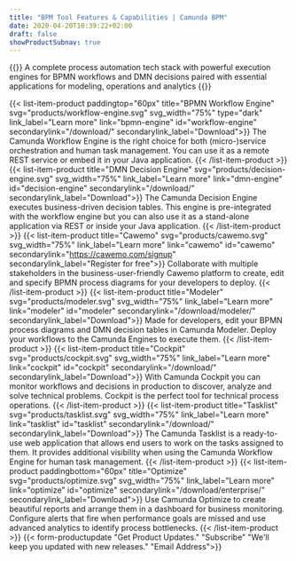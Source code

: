 ```yaml
---
title: "BPM Tool Features & Capabilities | Camunda BPM"
date: 2020-04-20T10:39:22+02:00
draft: false
showProductSubnav: true
---
```


{{<highlight-visual title="Camunda BPM" svgid="Camunda_Stack" svg="products/camunda-stack-new.svg" svg_width="100%" btn="Free Trial" btnlink="/download/enterprise/" btn2="Talk to an Expert" btn2link="/contact/" btn2type="btn-default">}}
A complete process automation tech stack with powerful execution engines for BPMN workflows and DMN decisions paired with essential applications for modeling, operations and analytics
{{</highlight-visual>}}

{{< list-item-product paddingtop="60px" title="BPMN Workflow Engine" svg="products/workflow-engine.svg" svg_width="75%" type="dark" link_label="Learn more" link="bpmn-engine" id="workflow-engine" secondarylink="/download/" secondarylink_label="Download">}}
The Camunda Workflow Engine is the right choice for both (micro-)service orchestration and human task management. You can use it as a remote REST service or embed it in your Java application.
{{< /list-item-product >}}
{{< list-item-product title="DMN Decision Engine" svg="products/decision-engine.svg" svg_width="75%" link_label="Learn more" link="dmn-engine" id="decision-engine" secondarylink="/download/" secondarylink_label="Download">}}
The Camunda Decision Engine executes business-driven decision tables. This engine is pre-integrated with the workflow engine but you can also use it as a stand-alone application via REST or inside your Java application.
{{< /list-item-product >}}
{{< list-item-product title="Cawemo" svg="products/cawemo.svg"  svg_width="75%" link_label="Learn more" link="cawemo" id="cawemo" secondarylink="https://cawemo.com/signup" secondarylink_label="Register for free">}}
Collaborate with multiple stakeholders in the business-user-friendly Cawemo platform to create, edit and specify BPMN process diagrams for your developers to deploy.
{{< /list-item-product >}}
{{< list-item-product title="Modeler" svg="products/modeler.svg"  svg_width="75%" link_label="Learn more" link="modeler" id="modeler" secondarylink="/download/modeler/" secondarylink_label="Download">}}
Made for developers, edit your BPMN process diagrams and DMN decision tables in Camunda Modeler. Deploy your workflows to the Camunda Engines to execute them.
{{< /list-item-product >}}
{{< list-item-product title="Cockpit" svg="products/cockpit.svg"  svg_width="75%" link_label="Learn more" link="cockpit" id="cockpit" secondarylink="/download/" secondarylink_label="Download">}}
With Camunda Cockpit you can monitor workflows and decisions in production to discover, analyze and solve technical problems. Cockpit is the perfect tool for technical process operations.
{{< /list-item-product >}}
{{< list-item-product title="Tasklist" svg="products/tasklist.svg"  svg_width="75%" link_label="Learn more" link="tasklist" id="tasklist" secondarylink="/download/" secondarylink_label="Download">}}
The Camunda Tasklist is a ready-to-use web application that allows end users to work on the tasks assigned to them. It provides additional visibility when using the Camunda Workflow Engine for human task management.
{{< /list-item-product >}}
{{< list-item-product paddingbottom="60px" title="Optimize" svg="products/optimize.svg"  svg_width="75%" link_label="Learn more" link="optimize" id="optimize" secondarylink="/download/enterprise/" secondarylink_label="Download">}}
Use Camunda Optimize to create beautiful reports and arrange them in a dashboard for business monitoring. Configure alerts that fire when performance goals are missed and use advanced analytics to identify process bottlenecks.
{{< /list-item-product >}}
{{< form-productupdate "Get Product Updates." "Subscribe" "We'll keep you updated with new releases." "Email Address">}}
